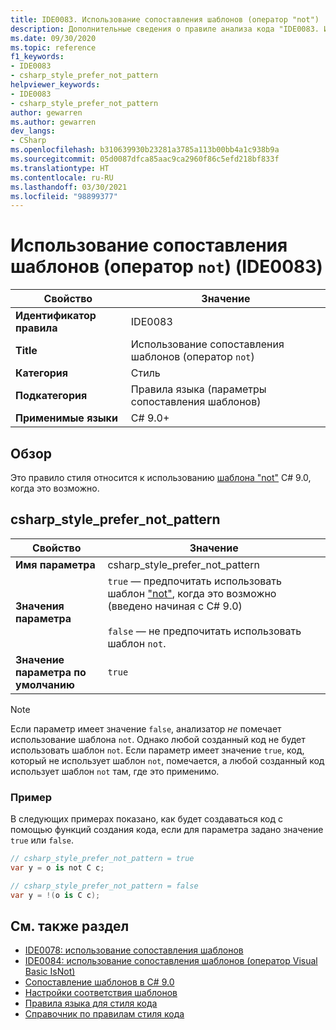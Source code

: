```yaml
---
title: IDE0083. Использование сопоставления шаблонов (оператор "not")
description: Дополнительные сведения о правиле анализа кода "IDE0083. Использование сопоставления шаблонов (оператор "not")"
ms.date: 09/30/2020
ms.topic: reference
f1_keywords:
- IDE0083
- csharp_style_prefer_not_pattern
helpviewer_keywords:
- IDE0083
- csharp_style_prefer_not_pattern
author: gewarren
ms.author: gewarren
dev_langs:
- CSharp
ms.openlocfilehash: b310639930b23281a3785a113b00bb4a1c938b9a
ms.sourcegitcommit: 05d0087dfca85aac9ca2960f86c5efd218bf833f
ms.translationtype: HT
ms.contentlocale: ru-RU
ms.lasthandoff: 03/30/2021
ms.locfileid: "98899377"
---
```

# <a name="use-pattern-matching-not-operator-ide0083"></a>Использование сопоставления шаблонов (оператор `not`) (IDE0083)

|Свойство|Значение|
|-|-|
| **Идентификатор правила** | IDE0083 |
| **Title** | Использование сопоставления шаблонов (оператор `not`) |
| **Категория** | Стиль |
| **Подкатегория** | Правила языка (параметры сопоставления шаблонов) |
| **Применимые языки** | C# 9.0+ |

## <a name="overview"></a>Обзор

Это правило стиля относится к использованию [шаблона "not"](../../../csharp/whats-new/csharp-9.md#pattern-matching-enhancements) C# 9.0, когда это возможно.

## <a name="csharp_style_prefer_not_pattern"></a>csharp_style_prefer_not_pattern

|Свойство|Значение|
|-|-|
| **Имя параметра** | csharp_style_prefer_not_pattern |
| **Значения параметра** | `true` — предпочитать использовать шаблон ["not"](../../../csharp/whats-new/csharp-9.md#pattern-matching-enhancements), когда это возможно (введено начиная с C# 9.0)<br /><br />`false` — не предпочитать использовать шаблон `not`. |
| **Значение параметра по умолчанию** | `true` |

> [!NOTE]
> Если параметр имеет значение `false`, анализатор *не* помечает использование шаблона `not`. Однако любой созданный код не будет использовать шаблон `not`. Если параметр имеет значение `true`, код, который не использует шаблон `not`, помечается, а любой созданный код использует шаблон `not` там, где это применимо.

### <a name="example"></a>Пример

В следующих примерах показано, как будет создаваться код с помощью функций создания кода, если для параметра задано значение `true` или `false`.

```csharp
// csharp_style_prefer_not_pattern = true
var y = o is not C c;

// csharp_style_prefer_not_pattern = false
var y = !(o is C c);
```

## <a name="see-also"></a>См. также раздел

- [IDE0078: использование сопоставления шаблонов](ide0078.md)
- [IDE0084: использование сопоставления шаблонов (оператор Visual Basic IsNot)](ide0084.md)
- [Сопоставление шаблонов в C# 9.0](../../../csharp/whats-new/csharp-9.md#pattern-matching-enhancements)
- [Настройки соответствия шаблонов](pattern-matching-preferences.md)
- [Правила языка для стиля кода](language-rules.md)
- [Справочник по правилам стиля кода](index.md)
